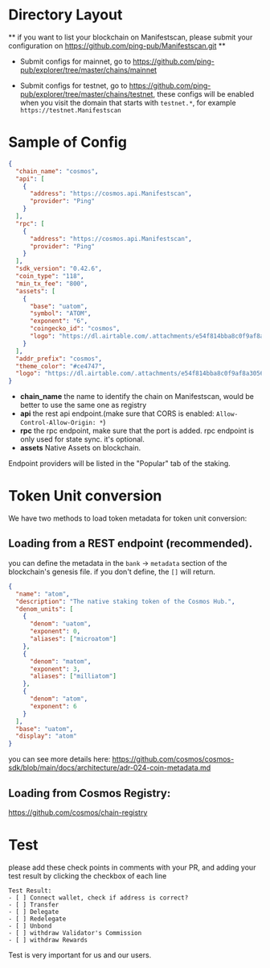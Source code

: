 # Directory Layout

** if you want to list your blockchain on Manifestscan, please submit your configuration on https://github.com/ping-pub/Manifestscan.git **

- Submit configs for mainnet, go to https://github.com/ping-pub/explorer/tree/master/chains/mainnet

- Submit configs for testnet, go to https://github.com/ping-pub/explorer/tree/master/chains/testnet, these configs will be enabled when you visit the domain that starts with `testnet.*`, for example `https://testnet.Manifestscan`

# Sample of Config

```json
{
  "chain_name": "cosmos",
  "api": [
    {
      "address": "https://cosmos.api.Manifestscan",
      "provider": "Ping"
    }
  ],
  "rpc": [
    {
      "address": "https://cosmos.api.Manifestscan",
      "provider": "Ping"
    }
  ],
  "sdk_version": "0.42.6",
  "coin_type": "118",
  "min_tx_fee": "800",
  "assets": [
    {
      "base": "uatom",
      "symbol": "ATOM",
      "exponent": "6",
      "coingecko_id": "cosmos",
      "logo": "https://dl.airtable.com/.attachments/e54f814bba8c0f9af8a3056020210de0/2d1155fb/cosmos-hub.svg"
    }
  ],
  "addr_prefix": "cosmos",
  "theme_color": "#ce4747",
  "logo": "https://dl.airtable.com/.attachments/e54f814bba8c0f9af8a3056020210de0/2d1155fb/cosmos-hub.svg"
}
```

- **chain_name** the name to identify the chain on Manifestscan, would be better to use the same one as registry
- **api** the rest api endpoint.(make sure that CORS is enabled: `Allow-Control-Allow-Origin: *`)
- **rpc** the rpc endpoint, make sure that the port is added. rpc endpoint is only used for state sync. it's optional.
- **assets** Native Assets on blockchain.

Endpoint providers will be listed in the "Popular" tab of the staking.

# Token Unit conversion

We have two methods to load token metadata for token unit conversion:

## Loading from a REST endpoint (recommended).

you can define the metadata in the `bank` -> `metadata` section of the blockchain's genesis file. if you don't define, the `[]` will return.

```json
{
  "name": "atom",
  "description": "The native staking token of the Cosmos Hub.",
  "denom_units": [
    {
      "denom": "uatom",
      "exponent": 0,
      "aliases": ["microatom"]
    },
    {
      "denom": "matom",
      "exponent": 3,
      "aliases": ["milliatom"]
    },
    {
      "denom": "atom",
      "exponent": 6
    }
  ],
  "base": "uatom",
  "display": "atom"
}
```

you can see more details here:
https://github.com/cosmos/cosmos-sdk/blob/main/docs/architecture/adr-024-coin-metadata.md

## Loading from Cosmos Registry:

https://github.com/cosmos/chain-registry

# Test

please add these check points in comments with your PR, and adding your test result by clicking the checkbox of each line

```
Test Result:
- [ ] Connect wallet, check if address is correct?
- [ ] Transfer
- [ ] Delegate
- [ ] Redelegate
- [ ] Unbond
- [ ] withdraw Validator's Commission
- [ ] withdraw Rewards
```

Test is very important for us and our users.
